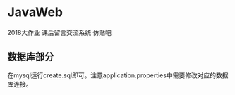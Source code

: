 # JavaWeb
2018大作业 课后留言交流系统 仿贴吧
## 数据库部分
在mysql运行create.sql即可。注意application.properties中需要修改对应的数据库连接。

